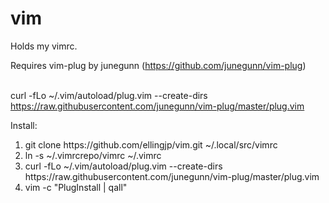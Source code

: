 vim
===

Holds my vimrc.

Requires vim-plug by junegunn (https://github.com/junegunn/vim-plug)<br><br>

curl -fLo ~/.vim/autoload/plug.vim --create-dirs \
  https://raw.githubusercontent.com/junegunn/vim-plug/master/plug.vim

Install:
<ol>
 <li>git clone https://github.com/ellingjp/vim.git ~/.local/src/vimrc</li>
 <li>ln -s ~/.vimrcrepo/vimrc ~/.vimrc</li>
 <li>curl -fLo ~/.vim/autoload/plug.vim --create-dirs https://raw.githubusercontent.com/junegunn/vim-plug/master/plug.vim</li>
 <li>vim -c "PlugInstall | qall"</li>
</ol>
